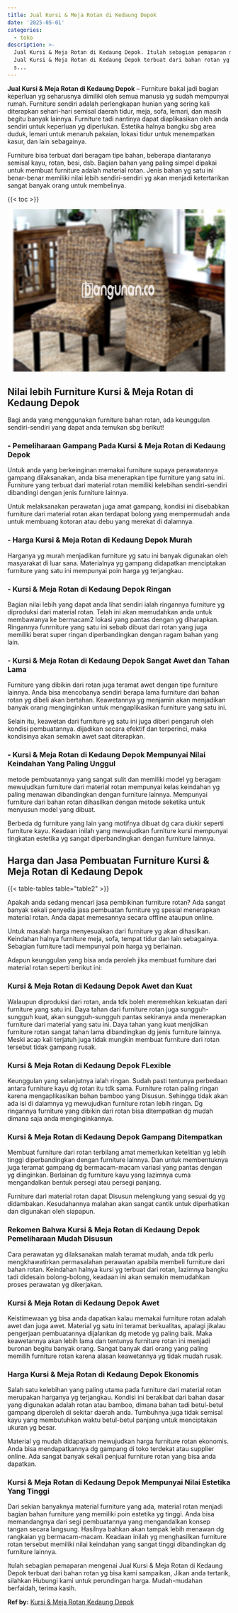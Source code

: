 ```yaml
---
title: Jual Kursi & Meja Rotan di Kedaung Depok
date: '2025-05-01'
categories:
  - toko
description: >-
  Jual Kursi & Meja Rotan di Kedaung Depok. Itulah sebagian pemaparan mengenai
  Jual Kursi & Meja Rotan di Kedaung Depok terbuat dari bahan rotan yg bisa kami
  s...
---
```


**Jual Kursi & Meja Rotan di Kedaung Depok** – Furniture bakal jadi bagian keperluan yg seharusnya dimiliki oleh semua manusia yg sudah mempunyai rumah. Furniture sendiri adalah perlengkapan hunian yang sering kali diterapkan sehari-hari semisal daerah tidur, meja, sofa, lemari, dan masih begitu banyak lainnya. Furniture tadi nantinya dapat diaplikasikan oleh anda sendiri untuk keperluan yg diperlukan. Estetika halnya bangku sbg area duduk, lemari untuk menaruh pakaian, lokasi tidur untuk menempatkan kasur, dan lain sebagainya.

Furniture bisa terbuat dari beragam tipe bahan, beberapa diantaranya semisal kayu, rotan, besi, dsb. Bagian bahan yang paling simpel dipakai untuk membuat furniture adalah material rotan. Jenis bahan yg satu ini benar-benar memiliki nilai lebih sendiri-sendiri yg akan menjadi ketertarikan sangat banyak orang untuk membelinya.

{{< toc >}}

![Jual Kursi & Meja Rotan di Kedaung Depok](/images/kursi-meja-rotan-murah01.png)

## Nilai lebih Furniture Kursi & Meja Rotan di Kedaung Depok

Bagi anda yang menggunakan furniture bahan rotan, ada keunggulan sendiri-sendiri yang dapat anda temukan sbg berikut!

### \- Pemeliharaan Gampang Pada Kursi & Meja Rotan di Kedaung Depok

Untuk anda yang berkeinginan memakai furniture supaya perawatannya gampang dilaksanakan, anda bisa menerapkan tipe furniture yang satu ini. Furniture yang terbuat dari material rotan memiliki kelebihan sendiri-sendiri dibandingi dengan jenis furniture lainnya.

Untuk melaksanakan perawatan juga amat gampang, kondisi ini disebabkan furniture dari material rotan akan terdapat bolong yang mempermudah anda untuk membuang kotoran atau debu yang merekat di dalamnya.

### \- Harga Kursi & Meja Rotan di Kedaung Depok Murah

Harganya yg murah menjadikan furniture yg satu ini banyak digunakan oleh masyarakat di luar sana. Materialnya yg gampang didapatkan menciptakan furniture yang satu ini mempunyai poin harga yg terjangkau.

### \- Kursi & Meja Rotan di Kedaung Depok Ringan

Bagian nilai lebih yang dapat anda lihat sendiri ialah ringannya furniture yg diproduksi dari material rotan. Telah ini akan memudahkan anda untuk membawanya ke bermacam2 lokasi yang pantas dengan yg diharapkan. Ringannya funrniture yang satu ini sebab dibuat dari rotan yang juga memiliki berat super ringan diperbandingkan dengan ragam bahan yang lain.

### \- Kursi & Meja Rotan di Kedaung Depok Sangat Awet dan Tahan Lama

Furniture yang dibikin dari rotan juga teramat awet dengan tipe furniture lainnya. Anda bisa mencobanya sendiri berapa lama furniture dari bahan rotan yg dibeli akan bertahan. Keawetannya yg menjamin akan menjadikan banyak orang menginginkan untuk mengaplikasikan furniture yang satu ini.

Selain itu, keawetan dari furniture yg satu ini juga diberi pengaruh oleh kondisi pembuatannya. dijadikan secara efektif dan terperinci, maka kondisinya akan semakin awet saat diterapkan.

### \- Kursi & Meja Rotan di Kedaung Depok Mempunyai Nilai Keindahan Yang Paling Unggul

metode pembuatannya yang sangat sulit dan memiliki model yg beragam mewujudkan furniture dari material rotan mempunyai kelas keindahan yg paling menawan dibandingkan dengan furniture lainnya. Mempunyai furniture dari bahan rotan dihasilkan dengan metode seketika untuk menyusun model yang dibuat.

Berbeda dg furniture yang lain yang motifnya dibuat dg cara diukir seperti furniture kayu. Keadaan inilah yang mewujudkan furniture kursi mempunyai tingkatan estetika yg sangat diperbandingkan dengan furniture lainnya.

## Harga dan Jasa Pembuatan Furniture Kursi & Meja Rotan di Kedaung Depok

{{< table-tables table="table2" >}}

Apakah anda sedang mencari jasa pembikinan furniture rotan? Ada sangat banyak sekali penyedia jasa pembuatan furniture yg spesial menerapkan material rotan. Anda dapat memesannya secara offline ataupun online.

Untuk masalah harga menyesuaikan dari furniture yg akan dihasilkan. Keindahan halnya furniture meja, sofa, tempat tidur dan lain sebagainya. Sebagian furniture tadi mempunyai poin harga yg berlainan.

Adapun keunggulan yang bisa anda peroleh jika membuat furniture dari material rotan seperti berikut ini:

### Kursi & Meja Rotan di Kedaung Depok Awet dan Kuat

Walaupun diproduksi dari rotan, anda tdk boleh meremehkan kekuatan dari furniture yang satu ini. Daya tahan dari furniture rotan juga sungguh-sungguh kuat, akan sungguh-sungguh pantas sekiranya anda menerapkan furniture dari material yang satu ini. Daya tahan yang kuat menjdikan furniture rotan sangat tahan lama dibandingkan dg jenis furniture lainnya. Meski acap kali terjatuh juga tidak mungkin membuat furniture dari rotan tersebut tidak gampang rusak.

### Kursi & Meja Rotan di Kedaung Depok FLexible

Keunggulan yang selanjutnya ialah ringan. Sudah pasti tentunya perbedaan antara furniture kayu dg rotan itu tdk sama. Furniture rotan paling ringan karena mengaplikasikan bahan bamboo yang Disusun. Sehingga tidak akan ada isi di dalamnya yg mewujudkan furniture rotan lebih ringan. Dg ringannya furniture yang dibikin dari rotan bisa ditempatkan dg mudah dimana saja anda menginginkannya.

### Kursi & Meja Rotan di Kedaung Depok Gampang Ditempatkan

Membuat furniture dari rotan terbilang amat memerlukan ketelitian yg lebih tinggi diperbandingkan dengan furniture lainnya. Dan untuk membentuknya juga teramat gampang dg bermacam-macam variasi yang pantas dengan yg diinginkan. Berlainan dg furniture kayu yang lazimnya cuma mengandalkan bentuk persegi atau persegi panjang.

Furniture dari material rotan dapat Disusun melengkung yang sesuai dg yg didambakan. Kesudahannya malahan akan sangat cantik untuk diperhatikan dan digunakan oleh siapapun.

### Rekomen Bahwa Kursi & Meja Rotan di Kedaung Depok Pemeliharaan Mudah Disusun

Cara perawatan yg dilaksanakan malah teramat mudah, anda tdk perlu mengkhawatirkan permasalahan perawatan apabila membeli furniture dari bahan rotan. Keindahan halnya kursi yg terbuat dari rotan, lazimnya bangku tadi didesain bolong-bolong, keadaan ini akan semakin memudahkan proses perawatan yg dikerjakan.

### Kursi & Meja Rotan di Kedaung Depok Awet

Keistimewaan yg bisa anda dapatkan kalau memakai furniture rotan adalah awet dan juga awet. Material yg satu ini teramat berkualitas, apalagi jikalau pengerjaan pembuatannya dijalankan dg metode yg paling baik. Maka keawetannya akan lebih lama dan tentunya furniture rotan ini menjadi buronan begitu banyak orang. Sangat banyak dari orang yang paling memilih furniture rotan karena alasan keawetannya yg tidak mudah rusak.

### Harga Kursi & Meja Rotan di Kedaung Depok Ekonomis

Salah satu kelebihan yang paling utama pada furniture dari material rotan merupakan harganya yg terjangkau. Kondisi ini berakibat dari bahan dasar yang digunakan adalah rotan atau bamboo, dimana bahan tadi betul-betul gampang diperoleh di sekitar daerah anda. Tumbuhnya juga tidak semisal kayu yang membutuhkan waktu betul-betul panjang untuk menciptakan ukuran yg besar.

Material yg mudah didapatkan mewujudkan harga furniture rotan ekonomis. Anda bisa mendapatkannya dg gampang di toko terdekat atau supplier online. Ada sangat banyak sekali penjual furniture rotan yang bisa anda dapatkan.

### Kursi & Meja Rotan di Kedaung Depok Mempunyai Nilai Estetika Yang Tinggi

Dari sekian banyaknya material furniture yang ada, material rotan menjadi bagian bahan furniture yang memiliki poin estetika yg tinggi. Anda bisa memandangnya dari segi pembuatannya yang mengandalkan konsep tangan secara langsung. Hasilnya bahkan akan tampak lebih menawan dg rangkaian yg bermacam-macam. Keadaan inilah yg menghasilkan furniture rotan tersebut memiliki nilai keindahan yang sangat tinggi dibandingkan dg furniture lainnya.

Itulah sebagian pemaparan mengenai Jual Kursi & Meja Rotan di Kedaung Depok terbuat dari bahan rotan yg bisa kami sampaikan, Jikan anda tertarik, silahkan Hubungi kami untuk perundingan harga. Mudah-mudahan berfaidah, terima kasih.

**Ref by:** [Kursi & Meja Rotan Kedaung Depok](https://id.wikipedia.org/wiki/Kursi)
